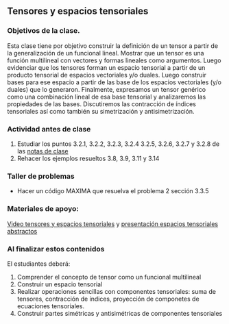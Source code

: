 
## Tensores y espacios tensoriales
### Objetivos de la clase.
Esta clase tiene por objetivo construir la definición de un tensor a partir de la generalización de un funcional lineal. Mostrar que un tensor es una función multilineal con vectores y formas lineales como argumentos. Luego evidenciar que los tensores forman un espacio tensorial a partir de un producto tensorial de espacios vectoriales y/o duales. Luego construir bases para ese espacio a partir de las base de los espacios vectoriales (y/o duales) que lo generaron. Finalmente, expresamos un tensor genérico como una combinación lineal de esa base tensorial y analizaremos las propiedades de las bases. Discutiremos las contracción de índices tensoriales así como también su simetrización y antisimetrización.

### Actividad antes de clase
   1. Estudiar los puntos 3.2.1, 3.2.2, 3.2.3, 3.2.4 3.2.5, 3.2.6, 3.2.7 y 3.2.8 de las [notas de clase](https://github.com/nunezluis/MisCursos/blob/main/MisMateriales/LibrosCapitulos/VolumenUNOshort.pdf)
   2. Rehacer los ejemplos resueltos 3.8, 3.9, 3.11 y 3.14

### Taller de problemas
   + Hacer un código MAXIMA que resuelva el problema 2 sección 3.3.5

### Materiales de apoyo:
[Video tensores y espacios tensoriales](https://youtu.be/vYqYQvEwvlo) y [presentación espacios tensoriales abstractos](https://github.com/nunezluis/MisCursos/blob/main/MisMateriales/Presentaciones/3_2Tensores1Abst.pdf)

### Al finalizar estos contenidos
El estudiantes deberá:
   1. Comprender el concepto de tensor como un funcional multilineal
   2. Construir un espacio tensorial
   3. Realizar operaciones sencillas con componentes tensoriales: suma de tensores, contracción de índices, proyección de componetes de ecuaciones tensoriales.
   4. Construir partes simétricas y antisimétricas de componentes tensoriales
